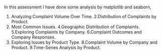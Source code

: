In this assessment I have done some analysis by matplotlib and seaborn,
1. Analyzing Complaint Volume Over Time.
2.Distribution of Complaints by Product.
3. Most Common Issues.
4.Geographic Distribution of Complaints.
5.Exploring Complaints by Company.
6.Complaint Outcomes and Company Responses.
7. Exploring Issues by Product Type.
8.Complaint Volume by Company and Product.
9.Time-Series Analysis by Product.
